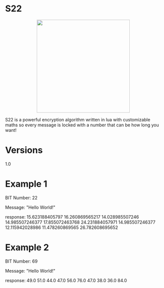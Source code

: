 # S22
<p align="center">
  <img src="https://i.imgur.com/gPW6ZsJ.png" width="300">
</p>

S22 is a powerful encryption algorithm written in lua with customizable maths so every message is locked with a number that can be how long you want!

# Versions
1.0

# Example 1

BIT Number: 22 

Message: "Hello World!"

response: 15.623188405797 16.260869565217 14.028985507246 14.985507246377 17.855072463768 24.231884057971 14.985507246377 12.115942028986 11.478260869565 26.782608695652

# Example 2

BIT Number: 69 

Message: "Hello World!"

response: 49.0 51.0 44.0 47.0 56.0 76.0 47.0 38.0 36.0 84.0
 
